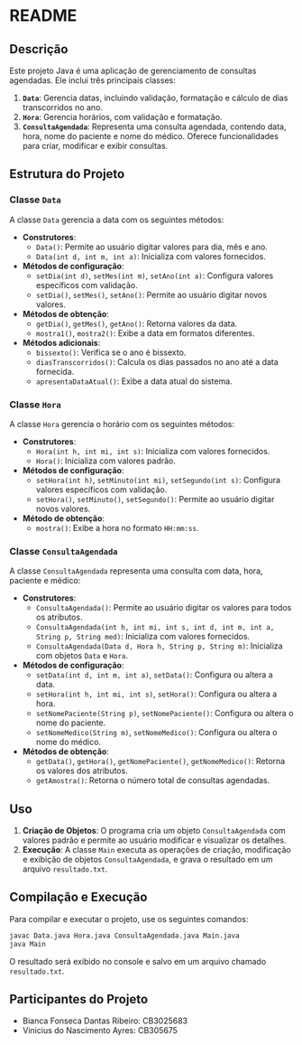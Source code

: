 # README

## Descrição

Este projeto Java é uma aplicação de gerenciamento de consultas agendadas. Ele inclui três principais classes:

1. **`Data`**: Gerencia datas, incluindo validação, formatação e cálculo de dias transcorridos no ano.
2. **`Hora`**: Gerencia horários, com validação e formatação.
3. **`ConsultaAgendada`**: Representa uma consulta agendada, contendo data, hora, nome do paciente e nome do médico. Oferece funcionalidades para criar, modificar e exibir consultas.

## Estrutura do Projeto

### Classe `Data`

A classe `Data` gerencia a data com os seguintes métodos:

- **Construtores**:
  - `Data()`: Permite ao usuário digitar valores para dia, mês e ano.
  - `Data(int d, int m, int a)`: Inicializa com valores fornecidos.
- **Métodos de configuração**:
  - `setDia(int d)`, `setMes(int m)`, `setAno(int a)`: Configura valores específicos com validação.
  - `setDia()`, `setMes()`, `setAno()`: Permite ao usuário digitar novos valores.
- **Métodos de obtenção**:
  - `getDia()`, `getMes()`, `getAno()`: Retorna valores da data.
  - `mostra1()`, `mostra2()`: Exibe a data em formatos diferentes.
- **Métodos adicionais**:
  - `bissexto()`: Verifica se o ano é bissexto.
  - `diasTranscorridos()`: Calcula os dias passados no ano até a data fornecida.
  - `apresentaDataAtual()`: Exibe a data atual do sistema.

### Classe `Hora`

A classe `Hora` gerencia o horário com os seguintes métodos:

- **Construtores**:
  - `Hora(int h, int mi, int s)`: Inicializa com valores fornecidos.
  - `Hora()`: Inicializa com valores padrão.
- **Métodos de configuração**:
  - `setHora(int h)`, `setMinuto(int mi)`, `setSegundo(int s)`: Configura valores específicos com validação.
  - `setHora()`, `setMinuto()`, `setSegundo()`: Permite ao usuário digitar novos valores.
- **Método de obtenção**:
  - `mostra()`: Exibe a hora no formato `HH:mm:ss`.

### Classe `ConsultaAgendada`

A classe `ConsultaAgendada` representa uma consulta com data, hora, paciente e médico:

- **Construtores**:
  - `ConsultaAgendada()`: Permite ao usuário digitar os valores para todos os atributos.
  - `ConsultaAgendada(int h, int mi, int s, int d, int m, int a, String p, String med)`: Inicializa com valores fornecidos.
  - `ConsultaAgendada(Data d, Hora h, String p, String m)`: Inicializa com objetos `Data` e `Hora`.
- **Métodos de configuração**:
  - `setData(int d, int m, int a)`, `setData()`: Configura ou altera a data.
  - `setHora(int h, int mi, int s)`, `setHora()`: Configura ou altera a hora.
  - `setNomePaciente(String p)`, `setNomePaciente()`: Configura ou altera o nome do paciente.
  - `setNomeMedico(String m)`, `setNomeMedico()`: Configura ou altera o nome do médico.
- **Métodos de obtenção**:
  - `getData()`, `getHora()`, `getNomePaciente()`, `getNomeMedico()`: Retorna os valores dos atributos.
  - `getAmostra()`: Retorna o número total de consultas agendadas.

## Uso

1. **Criação de Objetos**: O programa cria um objeto `ConsultaAgendada` com valores padrão e permite ao usuário modificar e visualizar os detalhes.
2. **Execução**: A classe `Main` executa as operações de criação, modificação e exibição de objetos `ConsultaAgendada`, e grava o resultado em um arquivo `resultado.txt`.

## Compilação e Execução

Para compilar e executar o projeto, use os seguintes comandos:

```bash
javac Data.java Hora.java ConsultaAgendada.java Main.java
java Main
```

O resultado será exibido no console e salvo em um arquivo chamado `resultado.txt`.

## Participantes do Projeto

- Bianca Fonseca Dantas Ribeiro: CB3025683
- Vinicius do Nascimento Ayres: CB305675

```
